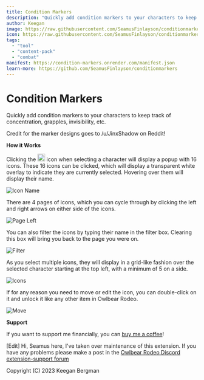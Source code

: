 ```yaml
---
title: Condition Markers
description: "Quickly add condition markers to your characters to keep track of concentration, grapples, invisibility, etc."
author: Keegan
image: https://raw.githubusercontent.com/SeamusFinlayson/conditionmarkers/main/docs/header.jpg
icon: https://raw.githubusercontent.com/SeamusFinlayson/conditionmarkers/main/public/logo.png
tags:
  - "tool"
  - "content-pack"
  - "combat"
manifest: https://condition-markers.onrender.com/manifest.json
learn-more: https://github.com/SeamusFinlayson/conditionmarkers
---
```


# Condition Markers

Quickly add condition markers to your characters to keep track of concentration, grapples, invisibility, etc.

Credit for the marker designs goes to /u/JinxShadow on Reddit!

**How it Works**

Clicking the <img src="https://raw.githubusercontent.com/kgbergman/conditionmarkers/main/src/icon.svg" width=20 alt="Condition Marker Icon"> icon when selecting a character will display a popup with 16 icons.
These 16 icons can be clicked, which will display a transparent white overlay to indicate they are currently selected. Hovering over them will display their name. 

![Icon Name](https://raw.githubusercontent.com/kgbergman/conditionmarkers/main/docs/iconname.jpg)


There are 4 pages of icons, which you can cycle through by clicking the left and right arrows on either side of the icons.

![Page Left](https://raw.githubusercontent.com/kgbergman/conditionmarkers/main/docs/pageleft.jpg)


You can also filter the icons by typing their name in the filter box. Clearing this box will bring you back to the page you were on.

![Filter](https://raw.githubusercontent.com/kgbergman/conditionmarkers/main/docs/filter.jpg)


As you select multiple icons, they will display in a grid-like fashion over the selected character starting at the top left, with a minimum of 5 on a side.

![Icons](https://raw.githubusercontent.com/kgbergman/conditionmarkers/main/docs/icongrid.jpg)


If for any reason you need to move or edit the icon, you can double-click on it and unlock it like any other item in Owlbear Rodeo.

![Move](https://raw.githubusercontent.com/kgbergman/conditionmarkers/main/docs/move.jpg)


**Support**

If you want to support me financially, you can [buy me a coffee](https://www.buymeacoffee.com/keegandev)!

[Edit] Hi, Seamus here, I've taken over maintenance of this extension. If you have any problems please make a post in the [Owlbear Rodeo Discord extension-support forum](https://discord.gg/u5RYMkV98s)

Copyright (C) 2023 Keegan Bergman
